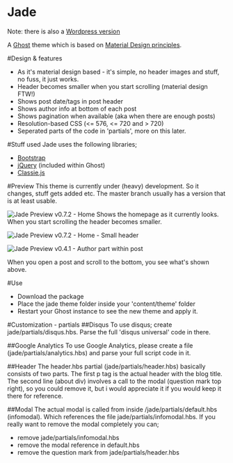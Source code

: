 Jade
====
Note: there is also a [Wordpress version](https://github.com/hxkclan/jade-for-wordpress)


A [Ghost](http://github.com/tryghost/ghost/) theme which is based on [Material Design principles](http://www.google.com/design/spec/what-is-material/environment.html).

#Design & features
- As it's material design based - it's simple, no header images and stuff, no fuss, it just works.
- Header becomes smaller when you start scrolling (material design FTW!)
- Shows post date/tags in post header
- Shows author info at bottom of each post
- Shows pagination when available (aka when there are enough posts)
- Resolution-based CSS (<= 576, <= 720 and > 720)
- Seperated parts of the code in 'partials', more on this later.

#Stuff used
Jade uses the following libraries;
- [Bootstrap](https://github.com/twbs/bootstrap)
- [jQuery](https://github.com/jquery/jquery) (included within Ghost)
- [Classie.js](https://github.com/desandro/classie)

#Preview
This theme is currently under (heavy) development. So it changes, stuff gets added etc. The master branch usually has a version that is at least usable.

![Jade Preview v0.7.2 - Home](http://img.photobucket.com/albums/v385/hxkclan/github/Jade%20for%20Ghost/Screenshotfrom2015-01-02170638.png)
Shows the homepage as it currently looks. When you start scrolling the header becomes smaller. 

![Jade Preview v0.7.2 - Home - Small header](http://img.photobucket.com/albums/v385/hxkclan/github/Jade%20for%20Ghost/Screenshotfrom2015-01-02170644.png)


![Jade Preview v0.4.1 - Author part within post](http://img.photobucket.com/albums/v385/hxkclan/github/Screenshotfrom2014-12-31002026.png)

When you open a post and scroll to the bottom, you see what's shown above.

#Use
- Download the package
- Place the jade theme folder inside your 'content/theme' folder
- Restart your Ghost instance to see the new theme and apply it.

#Customization - partials
##Disqus
To use disqus; create jade/partials/disqus.hbs. Parse the full 'disqus universal' code in there.

##Google Analytics
To use Google Analytics, please create a file (jade/partials/analytics.hbs) and parse your full script code in it.

##Header
The header.hbs partial (jade/partials/header.hbs) basically consists of two parts. The first p tag is the actual header with the blog title. The second line (about div) involves a call to the modal (question mark top right), so you could remove it, but i would appreciate it if you would keep it there for reference.

##Modal
The actual modal is called from inside /jade/partials/default.hbs (infomodal). Which references the file jade/partials/infomodal.hbs. If you really want to remove the modal completely you can;
- remove jade/partials/infomodal.hbs
- remove the modal reference in default.hbs
- remove the question mark from jade/partials/header.hbs

